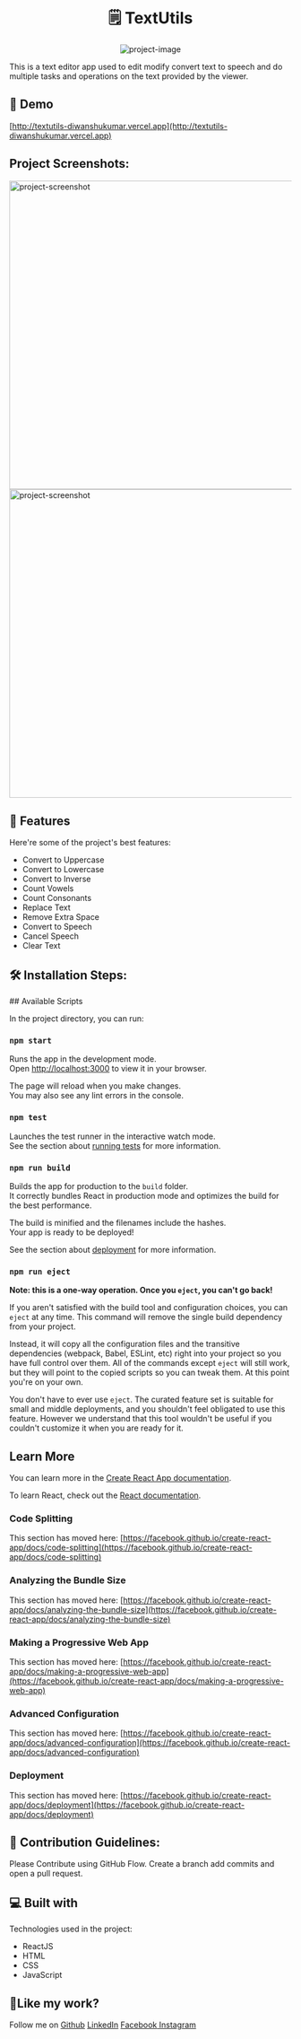 <h1 align="center" id="title">🗒️ TextUtils</h1>

<p align="center"><img src="https://socialify.git.ci/diwanshu2004/TextUtils/image?forks=1&amp;issues=1&amp;language=1&amp;name=1&amp;owner=1&amp;pattern=Overlapping%20Hexagons&amp;pulls=1&amp;stargazers=1&amp;theme=Dark" alt="project-image"></p>

<p id="description">This is a text editor app used to edit modify convert text to speech and do multiple tasks and operations on the text provided by the viewer.</p>

<h2>🚀 Demo</h2>

[http://textutils-diwanshukumar.vercel.app](http://textutils-diwanshukumar.vercel.app)

<h2>Project Screenshots:</h2>

<img src="https://i.ibb.co/3mvT4qk/Screenshot-2024-05-29-at-6-41-46-PM.png" alt="project-screenshot" width="950" height="550/">

<img src="https://i.ibb.co/ZzPfRy0/Screenshot-2024-05-29-at-6-36-58-PM.png" alt="project-screenshot" width="950" height="550/">

  
  
<h2>🧐 Features</h2>

Here're some of the project's best features:

*   Convert to Uppercase
*   Convert to Lowercase
*   Convert to Inverse
*   Count Vowels
*   Count Consonants
*   Replace Text
*   Remove Extra Space
*   Convert to Speech
*   Cancel Speech
*   Clear Text

<h2>🛠️ Installation Steps:</h2>
## Available Scripts

In the project directory, you can run:

### `npm start`

Runs the app in the development mode.\
Open [http://localhost:3000](http://localhost:3000) to view it in your browser.

The page will reload when you make changes.\
You may also see any lint errors in the console.

### `npm test`

Launches the test runner in the interactive watch mode.\
See the section about [running tests](https://facebook.github.io/create-react-app/docs/running-tests) for more information.

### `npm run build`

Builds the app for production to the `build` folder.\
It correctly bundles React in production mode and optimizes the build for the best performance.

The build is minified and the filenames include the hashes.\
Your app is ready to be deployed!

See the section about [deployment](https://facebook.github.io/create-react-app/docs/deployment) for more information.

### `npm run eject`

**Note: this is a one-way operation. Once you `eject`, you can't go back!**

If you aren't satisfied with the build tool and configuration choices, you can `eject` at any time. This command will remove the single build dependency from your project.

Instead, it will copy all the configuration files and the transitive dependencies (webpack, Babel, ESLint, etc) right into your project so you have full control over them. All of the commands except `eject` will still work, but they will point to the copied scripts so you can tweak them. At this point you're on your own.

You don't have to ever use `eject`. The curated feature set is suitable for small and middle deployments, and you shouldn't feel obligated to use this feature. However we understand that this tool wouldn't be useful if you couldn't customize it when you are ready for it.

## Learn More

You can learn more in the [Create React App documentation](https://facebook.github.io/create-react-app/docs/getting-started).

To learn React, check out the [React documentation](https://reactjs.org/).

### Code Splitting

This section has moved here: [https://facebook.github.io/create-react-app/docs/code-splitting](https://facebook.github.io/create-react-app/docs/code-splitting)

### Analyzing the Bundle Size

This section has moved here: [https://facebook.github.io/create-react-app/docs/analyzing-the-bundle-size](https://facebook.github.io/create-react-app/docs/analyzing-the-bundle-size)

### Making a Progressive Web App

This section has moved here: [https://facebook.github.io/create-react-app/docs/making-a-progressive-web-app](https://facebook.github.io/create-react-app/docs/making-a-progressive-web-app)

### Advanced Configuration

This section has moved here: [https://facebook.github.io/create-react-app/docs/advanced-configuration](https://facebook.github.io/create-react-app/docs/advanced-configuration)

### Deployment

This section has moved here: [https://facebook.github.io/create-react-app/docs/deployment](https://facebook.github.io/create-react-app/docs/deployment)
<h2>🍰 Contribution Guidelines:</h2>

Please Contribute using GitHub Flow. Create a branch add commits and open a pull request.

  
  
<h2>💻 Built with</h2>

Technologies used in the project:

*   ReactJS
*   HTML
*   CSS
*   JavaScript

<h2>💖Like my work?</h2>

<p>Follow me on <a href="https://github.com/diwanshu2004">Github</a> <a href="https://www.linkedin.com/in/diwanshukumar2004/">LinkedIn</a> <a href="https://www.facebook.com/diwanshu.kumar.04/">Facebook</a><a href="https://www.instagram.com/diwanshu_hr/"> Instagram</a></p>
